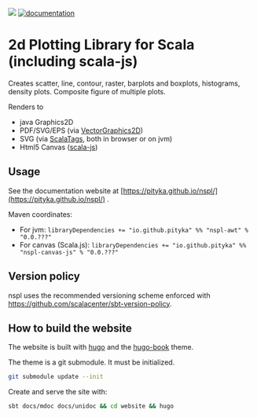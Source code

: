 
[![](https://img.shields.io/maven-central/v/io.github.pityka/nspl-core_2.12.svg)](https://search.maven.org/search?q=g:io.github.pityka%20nspl)
[![documentation](https://img.shields.io/badge/docs-green)](https://pityka.github.io/nspl/)

# 2d Plotting Library for Scala (including scala-js)

Creates scatter, line, contour, raster, barplots and boxplots, histograms, density plots. Composite figure of multiple plots. 

Renders to
* java Graphics2D
* PDF/SVG/EPS (via [VectorGraphics2D](https://github.com/eseifert/vectorgraphics2d))
* SVG (via [ScalaTags](http://www.lihaoyi.com/scalatags/), both in browser or on jvm)
* Html5 Canvas ([scala-js](http://www.scala-js.org))


## Usage

See the documentation website at [https://pityka.github.io/nspl/](https://pityka.github.io/nspl/) .

Maven coordinates: 

* For jvm: `libraryDependencies += "io.github.pityka" %% "nspl-awt" % "0.0.???"`
* For canvas (Scala.js): `libraryDependencies += "io.github.pityka" %% "nspl-canvas-js" % "0.0.???"` 

## Version policy

nspl uses the recommended versioning scheme enforced with https://github.com/scalacenter/sbt-version-policy. 

## How to build the website
The website is built with [hugo](https://gohugo.io/) and the [hugo-book](https://github.com/alex-shpak/hugo-book) theme.

The theme is a git submodule. It must be initialized.

```sh
git submodule update --init 
```

Create and serve the site with:

```sh
sbt docs/mdoc docs/unidoc && cd website && hugo
```